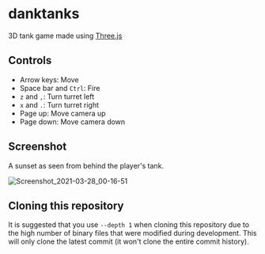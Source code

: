 # danktanks

3D tank game made using [Three.js](https://github.com/mrdoob/three.js/)

## Controls

* Arrow keys: Move
* Space bar and `Ctrl`: Fire
* `z` and `,`: Turn turret left
* `x` and `.`: Turn turret right
* Page up: Move camera up
* Page down: Move camera down

## Screenshot

A sunset as seen from behind the player's tank.

![Screenshot_2021-03-28_00-16-51](https://user-images.githubusercontent.com/6194072/112743309-53c73d80-8f64-11eb-8296-868509e23edd.png)

## Cloning this repository

It is suggested that you use `--depth 1` when cloning this repository due to the high number of binary files that were modified during development. This will only clone the latest commit (it won't clone the entire commit history). 
